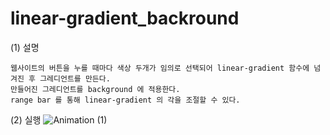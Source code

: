 # linear-gradient_backround

(1) 설명
    
    웹사이트의 버튼을 누를 때마다 색상 두개가 임의로 선택되어 linear-gradient 함수에 넘겨진 후 그레디언트를 만든다.
    만들어진 그레디언트를 background 에 적용한다.
    range bar 를 통해 linear-gradient 의 각을 조절할 수 있다.
   
(2) 실행
    ![Animation (1)](https://user-images.githubusercontent.com/89966178/154426122-8199e92c-96c5-442d-868a-797da6351a58.gif)
